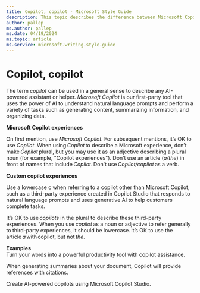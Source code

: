 ```yaml
---
title: Copilot, copilot - Microsoft Style Guide
description: This topic describes the difference between Microsoft Copilot and generic third-party copilots, and how to refer to the two.
author: pallep
ms.author: pallep
ms.date: 04/19/2024
ms.topic: article
ms.service: microsoft-writing-style-guide
---
```


# Copilot, copilot
  
The term *copilot* can be used in a general sense to describe any AI-powered assistant or helper. *Microsoft Copilot* is our first-party tool that uses the power of AI to understand natural language prompts and perform a variety of tasks such as generating content, summarizing information, and organizing data.

**Microsoft Copilot experiences**

On first mention, use *Microsoft Copilot*. For subsequent mentions, it’s OK to use *Copilot*. 
When using *Copilot* to describe a Microsoft experience, don’t make *Copilot* plural, but you may use it as an adjective describing a plural noun (for example, "Copilot experiences"). Don’t use an article (*a/the*) in front of names that include *Copilot*. Don't use *Copilot/copilot* as a verb.  

**Custom copilot experiences**

Use a lowercase c when referring to a copilot other than Microsoft Copilot, such as a third-party experience created in Copilot Studio that responds to natural language prompts and uses generative AI to help customers complete tasks.  

It’s OK to use *copilots* in the plural to describe these third-party experiences. When you use *copilot* as a noun or adjective to refer generally to third-party experiences, it should be lowercase. It’s OK to use the article *a* with copilot, but not *the*.    

**Examples**  
Turn your words into a powerful productivity tool with copilot assistance.  

When generating summaries about your document, Copilot will provide references with citations. 

Create AI-powered copilots using Microsoft Copilot Studio.    
